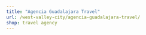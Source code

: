 ```yaml
---
title: "Agencia Guadalajara Travel"
url: /west-valley-city/agencia-guadalajara-travel/
shop: travel agency
---
```

